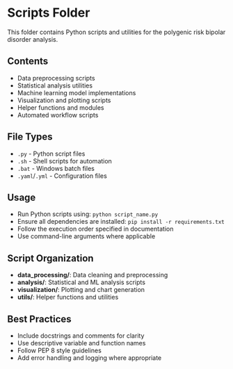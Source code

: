# Scripts Folder

This folder contains Python scripts and utilities for the polygenic risk bipolar disorder analysis.

## Contents
- Data preprocessing scripts
- Statistical analysis utilities
- Machine learning model implementations
- Visualization and plotting scripts
- Helper functions and modules
- Automated workflow scripts

## File Types
- `.py` - Python script files
- `.sh` - Shell scripts for automation
- `.bat` - Windows batch files
- `.yaml`/`.yml` - Configuration files

## Usage
- Run Python scripts using: `python script_name.py`
- Ensure all dependencies are installed: `pip install -r requirements.txt`
- Follow the execution order specified in documentation
- Use command-line arguments where applicable

## Script Organization
- **data_processing/**: Data cleaning and preprocessing
- **analysis/**: Statistical and ML analysis scripts
- **visualization/**: Plotting and chart generation
- **utils/**: Helper functions and utilities

## Best Practices
- Include docstrings and comments for clarity
- Use descriptive variable and function names
- Follow PEP 8 style guidelines
- Add error handling and logging where appropriate
